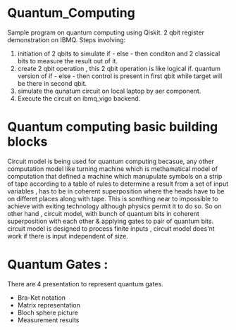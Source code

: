 # Quantum_Computing

Sample program on quantum computing using Qiskit. 2 qbit register demonstration on IBMQ. 
Steps involving: 
1. initiation of 2 qbits to simulate if - else - then conditon and 2 classical bits to measure the result out of it. 
2. create 2 qbit operation , this 2 qbit operation is like logical if. quantum version of if - else - then
   control is present in first qbit while target will be there in second qbit.
3. simulate the qunatum circuit on local laptop by aer component.
4. Execute the circuit on ibmq_vigo backend. 


# Quantum computing basic building blocks

 Circuit model is being used for quantum computing becasue, any other computation model like turning machine which is methamatical
 model of computation that defined a machine which manupulate symbols on a strip of tape according to a table of rules to determine
 a result from a set of input variables , has to be in coherent superposition where the heads have to be on differet places 
 along with tape. This is somthing near to impossible to achieve with exiting technology although physics permit it to do so. 
 So on other hand , circuit model, with bunch of quantum bits in coherent superposition with each other & applying gates
 to pair of quantum bits. 
 circuit model is designed to process finite inputs , circuit model does'nt work if there is input independent of size. 





# Quantum Gates : 
 There are 4 presentation to represent quantum gates. 


 - Bra-Ket notation
 - Matrix representation
 - Bloch sphere picture
 - Measurement results

